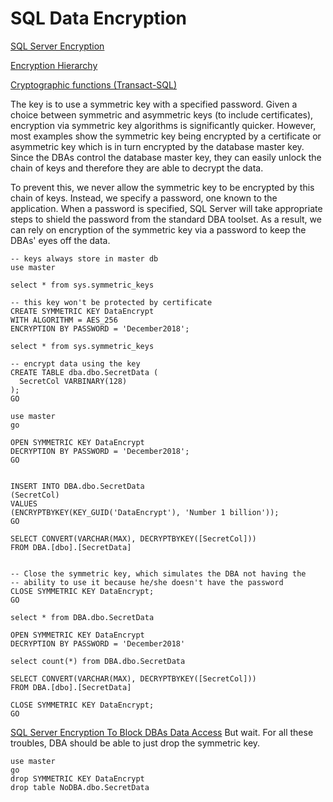 # SQL Data Encryption
[SQL Server Encryption](<https://docs.microsoft.com/en-us/sql/relational-databases/security/encryption/sql-server-encryption?view=sql-server-2017>)

[Encryption Hierarchy](<https://docs.microsoft.com/en-us/sql/relational-databases/security/encryption/encryption-hierarchy?view=sql-server-2017>)

[Cryptographic functions (Transact-SQL)](<https://docs.microsoft.com/en-us/sql/t-sql/functions/cryptographic-functions-transact-sql?view=sql-server-2017>)

 The key is to use a symmetric key with a specified password. Given a choice between symmetric and asymmetric keys (to include certificates), encryption via symmetric key algorithms is significantly quicker. However, most examples show the symmetric key being encrypted by a certificate or asymmetric key which is in turn encrypted by the database master key. Since the DBAs control the database master key, they can easily unlock the chain of keys and therefore they are able to decrypt the data.

To prevent this, we never allow the symmetric key to be encrypted by this chain of keys. Instead, we specify a password, one known to the application. When a password is specified, SQL Server will take appropriate steps to shield the password from the standard DBA toolset. As a result, we can rely on encryption of the symmetric key via a password to keep the DBAs' eyes off the data.

```
-- keys always store in master db
use master

select * from sys.symmetric_keys

-- this key won't be protected by certificate
CREATE SYMMETRIC KEY DataEncrypt
WITH ALGORITHM = AES_256
ENCRYPTION BY PASSWORD = 'December2018';

select * from sys.symmetric_keys

-- encrypt data using the key
CREATE TABLE dba.dbo.SecretData (
  SecretCol VARBINARY(128)
);
GO 

use master
go

OPEN SYMMETRIC KEY DataEncrypt
DECRYPTION BY PASSWORD = 'December2018';
GO 


INSERT INTO DBA.dbo.SecretData
(SecretCol)
VALUES
(ENCRYPTBYKEY(KEY_GUID('DataEncrypt'), 'Number 1 billion'));
GO 

SELECT CONVERT(VARCHAR(MAX), DECRYPTBYKEY([SecretCol]))
FROM DBA.[dbo].[SecretData]


-- Close the symmetric key, which simulates the DBA not having the
-- ability to use it because he/she doesn't have the password
CLOSE SYMMETRIC KEY DataEncrypt;
GO 

select * from DBA.dbo.SecretData

OPEN SYMMETRIC KEY DataEncrypt
DECRYPTION BY PASSWORD = 'December2018'

select count(*) from DBA.dbo.SecretData

SELECT CONVERT(VARCHAR(MAX), DECRYPTBYKEY([SecretCol]))
FROM DBA.[dbo].[SecretData]

CLOSE SYMMETRIC KEY DataEncrypt;
GO 
```
[SQL Server Encryption To Block DBAs Data Access](<https://www.mssqltips.com/sqlservertip/2840/sql-server-encryption-to-block-dbas-data-access/>)
But wait. For all these troubles, DBA should be able to just drop the symmetric key.
```
use master
go
drop SYMMETRIC KEY DataEncrypt
drop table NoDBA.dbo.SecretData
```

